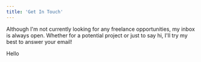 ```yaml
---
title: 'Get In Touch'
---
```


Although I'm not currently looking for any freelance opportunities, my inbox is always open. Whether for a potential project or just to say hi, I'll try my best to answer your email!

<div class="hello">Hello</div>
